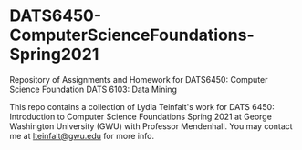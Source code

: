 # DATS6450-ComputerScienceFoundations-Spring2021
Repository of Assignments and Homework for DATS6450: Computer Science Foundation 
DATS 6103: Data Mining

This repo contains a collection of Lydia Teinfalt's work for DATS 6450: Introduction to Computer Science Foundations Spring 2021 at George Washington University (GWU) with Professor Mendenhall. You may contact me at lteinfalt@gwu.edu for more info.
